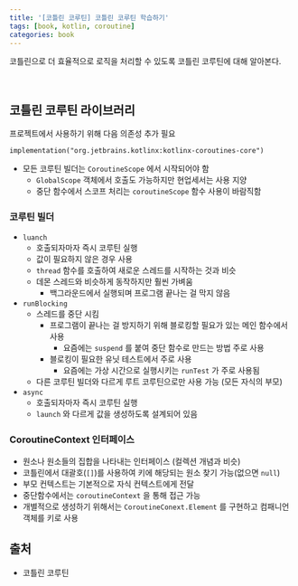 ```yaml
---
title: '[코틀린 코루틴] 코틀린 코루틴 학습하기'
tags: [book, kotlin, coroutine]
categories: book
---
```


코틀린으로 더 효율적으로 로직을 처리할 수 있도록 코틀린 코루틴에 대해 알아본다.

<!--more-->

<br/>

## 코틀린 코루틴 라이브러리

프로젝트에서 사용하기 위해 다음 의존성 추가 필요

```
implementation("org.jetbrains.kotlinx:kotlinx-coroutines-core")
```

- 모든 코루틴 빌더는 `CoroutineScope` 에서 시작되어야 함
  - `GlobalScope` 객체에서 호출도 가능하지만 현업세서는 사용 지양
  - 중단 함수에서 스코프 처리는 `coroutineScope` 함수 사용이 바람직함

### 코루틴 빌더
- `luanch`
  - 호출되자마자 즉시 코루틴 실행
  - 값이 필요하지 않은 경우 사용
  - `thread` 함수를 호출하여 새로운 스레드를 시작하는 것과 비슷  
  - 데몬 스레드와 비슷하게 동작하지만 훨씬 가벼움
    - 백그라운드에서 실행되며 프로그램 끝나는 걸 막지 않음
- `runBlocking`
  - 스레드를 중단 시킴
    - 프로그램이 끝나는 걸 방지하기 위해 블로킹할 필요가 있는 메인 함수에서 사용
      - 요즘에는 `suspend` 를 붙여 중단 함수로 만드는 방법 주로 사용  
    - 블로킹이 필요한 유닛 테스트에서 주로 사용
      - 요즘에는 가상 시간으로 실행시키는 `runTest` 가 주로 사용됨
  - 다른 코루틴 빌더와 다르게 루트 코루틴으로만 사용 가능 (모든 자식의 부모)
- `async`
  - 호출되자마자 즉시 코루틴 실행
  - `launch` 와 다르게 값을 생성하도록 설계되어 있음


### CoroutineContext 인터페이스

- 원소나 원소들의 집합을 나타내는 인터페이스 (컬렉션 개념과 비슷)
- 코틀린에서 대괄호(`[]`)를 사용하여 키에 해당되는 원소 찾기 가능(없으면 `null`)
- 부모 컨텍스트는 기본적으로 자식 컨텍스트에게 전달
- 중단함수에서는 `coroutineContext` 을 통해 접근 가능
- 개별적으로 생성하기 위해서는 `CoroutineConext.Element` 를 구현하고 컴패니언 객체를 키로 사용


## 출처
- 코틀린 코루틴
